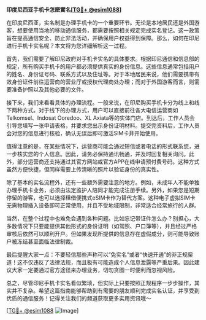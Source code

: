 **印度尼西亚手机卡怎麽實名[[TG💪+ @esim1088](https://t.me/s/esim1088)]**

在印度尼西亚，实名制是办理手机卡的一个重要环节。无论是本地居民还是外国游客，想要使用当地的移动通信服务，都需要按照相关规定完成实名登记。这一政策旨在提高通信安全、防止非法活动，并确保用户权益得到保障。那么，如何在印尼进行手机卡实名呢？本文将为您详细解析这一过程。

首先，我们需要了解印尼政府对手机卡实名的具体要求。根据印尼通信和信息部的规定，所有购买手机卡的用户都必须提供真实的身份信息。这些信息通常包括用户的姓名、身份证号码、联系方式以及住址等。对于本地居民来说，他们需要携带有效身份证件前往运营商的营业厅或授权代理商处办理；而对于外国游客而言，则需要准备护照以及其他必要的文件。

接下来，我们来看看具体的办理流程。一般来说，在印尼购买手机卡分为线上和线下两种方式。对于线下的办理方式，用户可以直接前往各大电信运营商如Telkomsel、Indosat Ooredoo、XL Axiata等的实体门店。到达后，工作人员会引导您填写一张申请表格，并要求您出示身份证明材料。提交完资料后，工作人员会对您的信息进行核验，确认无误后即可激活SIM卡并开始使用。

值得注意的是，在某些情况下，运营商可能会通过短信或者电话的形式联系您，进一步核实您的个人信息。因此，请务必保持通讯畅通，并及时回复相关询问。此外，部分运营商还支持通过其官方网站或官方APP在线申请预付费号码。这种方式虽然方便快捷，但同样需要上传清晰的照片以验证身份的真实性。

除了基本的实名流程外，还有一些额外需要注意的地方。例如，未成年人不能单独办理手机卡业务，必须由法定监护人陪同才能完成注册手续。另外，如果您是短期停留的游客，也可以选择租借便携式eSIM卡作为替代方案。这种电子虚拟SIM卡无需物理插入设备即可正常使用，并且不受地域限制，非常适合经常旅行的人群。

当然，在整个过程中也难免会遇到各种问题。比如忘记带证件怎么办？别担心，大多数情况下只要能提供其他形式的身份证明（如驾照、户口簿等），并且经过严格审核后依然可以顺利开户。但如果发现所提供的信息存在虚假成分，则可能导致账户被冻结甚至面临法律制裁。

最后提醒大家一点：不要轻信那些声称可以“免实名”或者“快速开通”的非正规渠道！这不仅违反了法律法规，而且极有可能造成个人信息泄露等严重后果。因此建议大家一定要通过官方途径来办理业务，切勿贪图一时便利而忽视风险。

总之，尽管印尼手机卡实名看似繁琐，但实际上只要按照正规程序一步步操作，其实并不复杂。希望这篇指南能够帮助到有需要的朋友顺利完成实名认证，并享受到优质的通信服务！记得关注我们的频道获取更多实用资讯哦～

[[TG💪+ @esim1088](https://t.me/s/esim1088) ![Image](https://i.postimg.cc/4NQfJmqS/Snipaste-2025-05-13-00-14-12.png)]